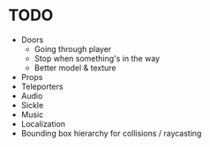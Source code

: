 # TODO
- Doors
    * Going through player
    * Stop when something's in the way
    * Better model & texture
- Props
- Teleporters
- Audio
- Sickle
- Music
- Localization
- Bounding box hierarchy for collisions / raycasting